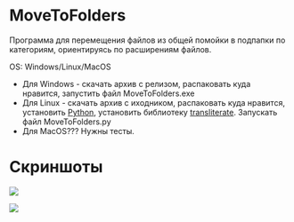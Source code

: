 # MoveToFolders
Программа для перемещения файлов из общей помойки в подпапки по категориям, ориентируясь по расширениям файлов.

OS: Windows/Linux/MacOS

- Для Windows - скачать архив с релизом, распаковать куда нравится, запустить файл MoveToFolders.exe
- Для Linux - скачать архив с иходником, распаковать куда нравится, установить [Python](https://www.python.org/downloads/ "Python"), установить библиотеку [transliterate](https://pypi.org/project/transliterate/ "transliterate"). Запускать файл MoveToFolders.py
- Для MacOS??? Нужны тесты.

# Скриншоты
[![](https://pp.userapi.com/c850228/v850228861/157863/eWkX0Bl1AqQ.jpg)](https://pp.userapi.com/c850228/v850228861/157863/eWkX0Bl1AqQ.jpg)

[![](https://pp.userapi.com/c850228/v850228861/15786a/bGVm0y-zeAI.jpg)](https://pp.userapi.com/c850228/v850228861/15786a/bGVm0y-zeAI.jpg)
